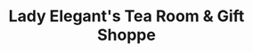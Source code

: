---
title: "Lady Elegant's Tea Room & Gift Shoppe"
url: /saint-paul/lady-elegants-tea-room-und-gift-shoppe/
shop: Tee
---